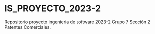 # IS_PROYECTO_2023-2
Repositorio proyecto ingenieria de software 2023-2 Grupo 7 Sección 2 Patentes Comerciales.

